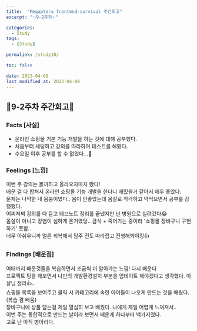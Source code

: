```yaml
---
title:  "Megaptera frontend-survival 주간회고"
excerpt: "✨9-2주차✨"

categories:
  - Study
tags:
  - [Study]

permalink: /study10/

toc: false

date: 2023-04-09
last_modified_at: 2023-04-09
---
```

## 💫9-2주차 주간회고💫

### Facts [사실]
- 온라인 쇼핑몰 기본 기능 개발을 하는 것에 대해 공부했다.
- 처음부터 세팅하고 강의를 따라하며 테스트를 해봤다.
- 수요일 이후 공부를 할 수 없었다...🥲

### Feelings [느낌]
이번 주 강의는 몰까하고 올라오자마자 봤다!\
배운 걸 다 합쳐서 온라인 쇼핑몰 기능 개발을 한다니 재밌을거 같아서 매우 좋았다.\
문제는 나약한 내 몸뚱이였다.. 몸이 안좋았는데 몸살로 착각하고 약먹으면서 공부를 강행했다.\
어찌저찌 강의를 다 듣고 데브노트 정리를 끝냈지만 난 병원으로 실려갔다😂\
몸살이 아니고 장염이 심하게 온거였당.. 금식 + 죽어가는 중이라 '쇼핑몰 장바구니 구현하기' 못함..\
너무 아쉬우니까 얼른 회복해서 담주 진도 따라잡고 진행해봐야징👍

### Findings [배운점]
여태까지 배운것들을 복습하면서 조금씩 더 알아가는 느낌! 다시 배운다\
프로젝트 팅을 해보면서 나만의 개발환경설치 부분을 업데이트 해야겠다고 생각했다. 아샬님 정리👍..\
쇼핑몰 목록을 보여주고 클릭 시 카테고리에 속한 아이들이 나오게 만드는 것을 배웠다.(복습 겸 배움)\
장바구니에 상품 담는걸 제일 열심히 보고 배웠다. 나에게 제일 어렵게 느껴져서..\
이번 주는 통합적으로 만드는 날이라 보면서 배운게 하나부터 백가지였다.\
고로 난 아직 병아리다.
